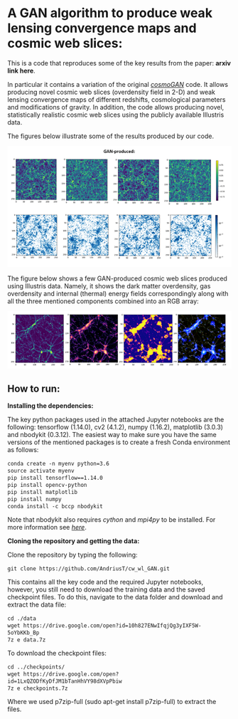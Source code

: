 # A GAN algorithm to produce weak lensing convergence maps and cosmic web slices: 

This is a code that reproduces some of the key results from the paper: **arxiv link here**. 

In particular it contains a variation of the original [*cosmoGAN*](https://github.com/MustafaMustafa/cosmoGAN) code. It allows producing novel cosmic web slices (overdensity field in 2-D) and weak lensing convergence maps of different redshifts, cosmological parameters and modifications of gravity. In addition, the code allows producing novel, statistically realistic cosmic web slices using the publicly available Illustris data.   

The figures below illustrate some of the results produced by our code.

![cosmoGAN_cw_wl_samples](./images/cosmoGAN_cw_wl_samples.png?raw=true "Samples")

The figure below shows a few GAN-produced cosmic web slices produced using Illustris data. Namely, it shows the dark matter overdensity, gas overdensity and internal (thermal) energy fields correspondingly along with all the three mentioned components combined into an RGB array:  

![illustris_GAN_samples](./images/illustris_GAN_samples.png?raw=true "Illustris GAN samples")

## How to run:

**Installing the dependencies:**

The key python packages used in the attached Jupyter notebooks are the following: tensorflow (1.14.0), cv2 (4.1.2), numpy (1.16.2), matplotlib (3.0.3) and nbodykit (0.3.12). The easiest way to make sure you have the same versions of the mentioned packages is to create a fresh Conda environment as follows:

```
conda create -n myenv python=3.6
source activate myenv
pip install tensorflow==1.14.0
pip install opencv-python
pip install matplotlib
pip install numpy
conda install -c bccp nbodykit
```

Note that nbodykit also requires *cython* and *mpi4py* to be installed. For more information see [*here*](https://nbodykit.readthedocs.io/en/latest/getting-started/install.html).

**Cloning the repository and getting the data:**

Clone the repository by typing the following:

```
git clone https://github.com/AndriusT/cw_wl_GAN.git
```

This contains all the key code and the required Jupyter notebooks, however, you still need to download the training data and the saved checkpoint files. To do this, navigate to the data folder and download and extract the data file: 

```
cd ./data
wget https://drive.google.com/open?id=10h827ENwIfqjQg3yIXF5W-5oYbKKb_Bp
7z e data.7z
```

To download the checkpoint files:

```
cd ../checkpoints/
wget https://drive.google.com/open?id=1LxQZODfKyDfJM1bTanHhVY98dXVpPbiw
7z e checkpoints.7z
```

Where we used p7zip-full (sudo apt-get install p7zip-full) to extract the files.
